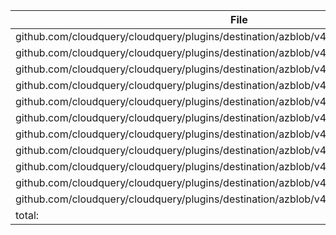 | File | Function | Coverage |
| --- | --- | --- |
| github.com/cloudquery/cloudquery/plugins/destination/azblob/v4/client/client.go:80: | Close | 100.0% |
| github.com/cloudquery/cloudquery/plugins/destination/azblob/v4/client/read.go:13: | Read | 75.0% |
| github.com/cloudquery/cloudquery/plugins/destination/azblob/v4/client/spec/gen/main.go:14: | main | 0.0% |
| github.com/cloudquery/cloudquery/plugins/destination/azblob/v4/client/spec/gen/main.go:24: | currDir | 0.0% |
| github.com/cloudquery/cloudquery/plugins/destination/azblob/v4/client/spec/schema.go:10: | JSONSchemaExtend | 0.0% |
| github.com/cloudquery/cloudquery/plugins/destination/azblob/v4/client/spec/spec.go:43: | SetDefaults | 100.0% |
| github.com/cloudquery/cloudquery/plugins/destination/azblob/v4/client/spec/spec.go:69: | Validate | 76.9% |
| github.com/cloudquery/cloudquery/plugins/destination/azblob/v4/client/spec/spec.go:94: | int64ptr | 100.0% |
| github.com/cloudquery/cloudquery/plugins/destination/azblob/v4/client/write.go:14: | WriteTable | 76.5% |
| github.com/cloudquery/cloudquery/plugins/destination/azblob/v4/client/write.go:45: | Write | 100.0% |
| github.com/cloudquery/cloudquery/plugins/destination/azblob/v4/main.go:14: | main | 0.0% |
| total: | (statements) | 59.5% |
